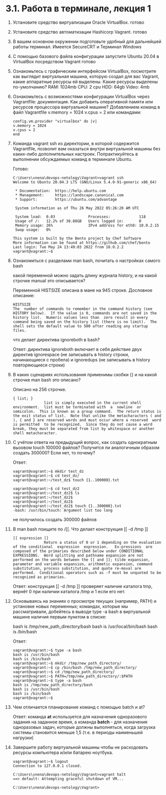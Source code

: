 # 3.1. Работа в терминале, лекция 1

1. Установите средство виртуализации Oracle VirtualBox.
  готово

2. Установите средство автоматизации Hashicorp Vagrant.
  готово

3. В вашем основном окружении подготовьте удобный для дальнейшей работы терминал.
  Имеется SecureCRT и Терминал Windows

4. С помощью базового файла конфигурации запустите Ubuntu 20.04 в VirtualBox посредством Vagrant
  готово

5. Ознакомьтесь с графическим интерфейсом VirtualBox, посмотрите как выглядит виртуальная машина, которую создал для вас Vagrant, какие аппаратные ресурсы ей выделены. Какие ресурсы выделены по-умолчанию?
  RAM: 1024mb
  CPU: 2 cpu
  HDD: 64gb
  Video: 4mb

6. Ознакомьтесь с возможностями конфигурации VirtualBox через Vagrantfile: документация. Как добавить оперативной памяти или ресурсов процессора виртуальной машине?
    Добавлением команд в файл Vagrantfile
    v.memory = 1024 
    v.cpus = 2
    или командами:
    ```shell
    config.vm.provider "virtualbox" do |v|
    v.memory = 1024
    v.cpus = 2
    end
    ```

7. Команда vagrant ssh из директории, в которой содержится Vagrantfile, позволит вам оказаться внутри виртуальной машины без каких-либо дополнительных настроек. Попрактикуйтесь в выполнении обсуждаемых команд в терминале Ubuntu.

    Готово:

    ```
    C:\Users\vnena\devops-netology\Vagrant>vagrant ssh
    Welcome to Ubuntu 20.04.3 LTS (GNU/Linux 5.4.0-91-generic x86_64)
    
     * Documentation:  https://help.ubuntu.com
     * Management:     https://landscape.canonical.com
     * Support:        https://ubuntu.com/advantage
    
     System information as of Thu 26 May 2022 05:26:20 AM UTC
    
     System load:  0.03               Processes:             118
     Usage of /:   12.2% of 30.88GB   Users logged in:       0
     Memory usage: 26%                IPv4 address for eth0: 10.0.2.15
     Swap usage:   0%
    
    This system is built by the Bento project by Chef Software
    More information can be found at https://github.com/chef/bento
    Last login: Tue May 24 13:49:03 2022 from 10.0.2.2
    vagrant@vagrant:~$
    ```


8. Ознакомиться с разделами man bash, почитать о настройках самого bash

   какой переменной можно задать длину журнала history, и на какой строчке manual это описывается?

   Переменной HISTSIZE описана в мане на 945 строке. Дословное описание:

   ```
   HISTSIZE
   The  number of commands to remember in the command history (see HISTORY below).  If the value is 0, commands are not saved in the history list.  Numeric values less than  zero result in every command being saved on the history list (there is no limit).  The shell sets the default value to 500 after reading any startup files.
   ```

   что делает директива ignoreboth в bash?

   Ответ: директива ignoreboth включает в себя действие двух директив
   ignorespace (не записывать в history строки, начинающиеся с пробела) и
   ignoredups (не записывать в history повторяющиеся строки)

9. В каких сценариях использования применимы скобки {} и на какой строчке man bash это описано?

   Описано на 256 строчке.

   ```
   { list; }
                 list is simply executed in the current shell environment.  list must be terminated with  a  newline  or semicolon.  This is known as a group command.  The return status is the exit status of list.  Note that unlike the metacharacters ( and ), { and } are reserved words and must occur where a reserved  word  is permitted  to be recognized.  Since they do not cause a word break, they must be separated from list by whitespace or another shell metacharacter.
   ```

10. С учётом ответа на предыдущий вопрос, как создать однократным вызовом touch 100000 файлов? Получится ли аналогичным образом создать 300000? Если нет, то почему?

    Ответ:

    ```
    vagrant@vagrant:~$ mkdir test_dz
    vagrant@vagrant:~$ cd test_dz/
    vagrant@vagrant:~/test_dz$ touch {1..100000}.txt
    ```

    ```
    vagrant@vagrant:~$ cd test_dz2
    vagrant@vagrant:~/test_dz2$ ls
    vagrant@vagrant:~/test_dz2$
    vagrant@vagrant:~/test_dz2$
    vagrant@vagrant:~/test_dz2$ touch {1..300000}.txt
    -bash: /usr/bin/touch: Argument list too long
    ```

    не получилось создать 300000 файлов

11. В man bash поищите по /\[\[. Что делает конструкция [[ -d /tmp ]]

    ```
    [[ expression ]]
                  Return a status of 0 or 1 depending on the evaluation of the conditional  expression  expression.   Ex‐pressions  are composed of the primaries described below under CONDITIONAL EXPRESSIONS.  Word splitting and pathname expansion are not performed on the words between the [[ and ]]; tilde expansion, parameter and variable expansion, arithmetic expansion, command substitution, process substitution, and quote re‐moval are performed.  Conditional operators such as -f must be unquoted to be recognized as primaries.
    ```

    Ответ: конструкция [[ -d /tmp ]] проверяет наличие каталога tmp, вернёт 0 при наличии каталога /tmp и 1 если его нет.

12. Основываясь на знаниях о просмотре текущих (например, PATH) и установке новых переменных; командах, которые мы рассматривали, добейтесь в выводе type -a bash в виртуальной машине наличия первым пунктом в списке:

    bash is /tmp/new_path_directory/bash
    bash is /usr/local/bin/bash
    bash is /bin/bash

    Ответ: 

    ```
    vagrant@vagrant:~$ type -a bash
    bash is /usr/bin/bash
    bash is /bin/bash
    vagrant@vagrant:~$ mkdir /tmp/new_path_directory/
    vagrant@vagrant:~$ cp /bin/bash /tmp/new_path_directory/
    vagrant@vagrant:~$ cd /tmp/new_path_directory/
    vagrant@vagrant:~$ PATH=/tmp/new_path_directory/:$PATH
    vagrant@vagrant:~$ type -a bash
    bash is /tmp/new_path_directory/bash
    bash is /usr/bin/bash
    bash is /bin/bash
    vagrant@vagrant:~$
    ```

13. Чем отличается планирование команд с помощью batch и at?

    Ответ: команда **at** используется для назначения одноразового задания на заданное время, а команда **batch** - для назначения одноразовых задач, которые должны выполняться, когда загрузка системы становится меньше 1,5 (т.е. в периоды наименьшей нагрузки)

14. Завершите работу виртуальной машины чтобы не расходовать ресурсы компьютера и/или батарею ноутбука.

    ```
    vagrant@vagrant:~$ logout
    Connection to 127.0.0.1 closed.
    
    C:\Users\vnena\devops-netology\Vagrant>vagrant halt
    ==> default: Attempting graceful shutdown of VM...
    
    C:\Users\vnena\devops-netology\Vagrant>
    ```

    
